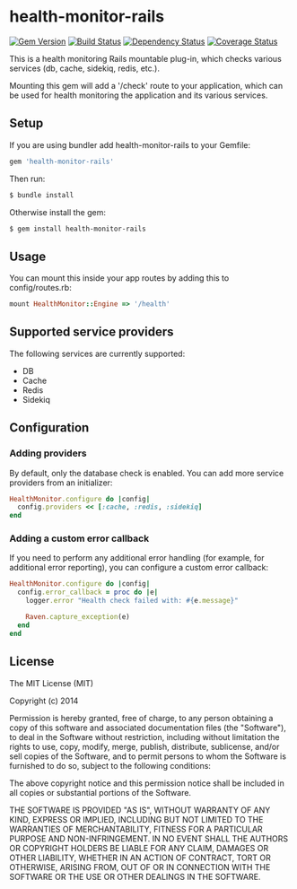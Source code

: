 # health-monitor-rails

[![Gem Version](https://badge.fury.io/rb/health-monitor-rails.png)](http://badge.fury.io/rb/health-monitor-rails)
[![Build Status](https://travis-ci.org/lbeder/health-monitor-rails.png)](https://travis-ci.org/lbeder/health-monitor-rails)
[![Dependency Status](https://gemnasium.com/lbeder/health-monitor-rails.png)](https://gemnasium.com/lbeder/health-monitor-rails)
[![Coverage Status](https://coveralls.io/repos/lbeder/health-monitor-rails/badge.png)](https://coveralls.io/r/lbeder/health-monitor-rails)

This is a health monitoring Rails mountable plug-in, which checks various services (db, cache, sidekiq, redis, etc.).

Mounting this gem will add a '/check' route to your application, which can be used for health monitoring the application and its various services.

## Setup

If you are using bundler add health-monitor-rails to your Gemfile:

```ruby
gem 'health-monitor-rails'
```

Then run:

```bash
$ bundle install
```

Otherwise install the gem:

```bash
$ gem install health-monitor-rails
```

## Usage
You can mount this inside your app routes by adding this to config/routes.rb:

```ruby
mount HealthMonitor::Engine => '/health'
```

## Supported service providers
The following services are currently supported:
* DB
* Cache
* Redis
* Sidekiq

## Configuration

### Adding providers
By default, only the database check is enabled. You can add more service providers from an initializer:

```ruby
HealthMonitor.configure do |config|
  config.providers << [:cache, :redis, :sidekiq]
end
```

### Adding a custom error callback
If you need to perform any additional error handling (for example, for additional error reporting), you can configure a custom error callback:

```ruby
HealthMonitor.configure do |config|
  config.error_callback = proc do |e|
    logger.error "Health check failed with: #{e.message}"

    Raven.capture_exception(e)
  end
end
```

## License

The MIT License (MIT)

Copyright (c) 2014

Permission is hereby granted, free of charge, to any person obtaining a copy of
this software and associated documentation files (the "Software"), to deal in
the Software without restriction, including without limitation the rights to
use, copy, modify, merge, publish, distribute, sublicense, and/or sell copies of
the Software, and to permit persons to whom the Software is furnished to do so,
subject to the following conditions:

The above copyright notice and this permission notice shall be included in all
copies or substantial portions of the Software.

THE SOFTWARE IS PROVIDED "AS IS", WITHOUT WARRANTY OF ANY KIND, EXPRESS OR
IMPLIED, INCLUDING BUT NOT LIMITED TO THE WARRANTIES OF MERCHANTABILITY, FITNESS
FOR A PARTICULAR PURPOSE AND NON-INFRINGEMENT. IN NO EVENT SHALL THE AUTHORS OR
COPYRIGHT HOLDERS BE LIABLE FOR ANY CLAIM, DAMAGES OR OTHER LIABILITY, WHETHER
IN AN ACTION OF CONTRACT, TORT OR OTHERWISE, ARISING FROM, OUT OF OR IN
CONNECTION WITH THE SOFTWARE OR THE USE OR OTHER DEALINGS IN THE SOFTWARE.
